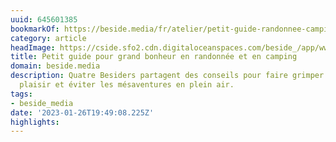 ```yaml
---
uuid: 645601385
bookmarkOf: https://beside.media/fr/atelier/petit-guide-randonnee-camping/
category: article
headImage: https://cside.sfo2.cdn.digitaloceanspaces.com/beside_/app/www/2022/08/BESIDE_Atmospere_miniguide_feature.jpg
title: Petit guide pour grand bonheur en randonnée et en camping
domain: beside.media
description: Quatre Besiders partagent des conseils pour faire grimper l’indice de
  plaisir et éviter les mésaventures en plein air.
tags:
- beside_media
date: '2023-01-26T19:49:08.225Z'
highlights: 
---
```



